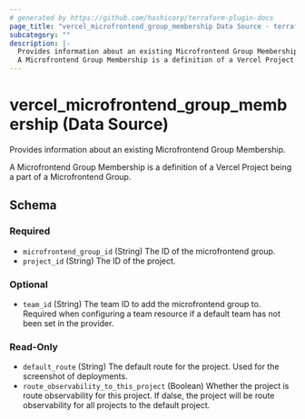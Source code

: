 ```yaml
---
# generated by https://github.com/hashicorp/terraform-plugin-docs
page_title: "vercel_microfrontend_group_membership Data Source - terraform-provider-vercel"
subcategory: ""
description: |-
  Provides information about an existing Microfrontend Group Membership.
  A Microfrontend Group Membership is a definition of a Vercel Project being a part of a Microfrontend Group.
---
```


# vercel_microfrontend_group_membership (Data Source)

Provides information about an existing Microfrontend Group Membership.

A Microfrontend Group Membership is a definition of a Vercel Project being a part of a Microfrontend Group.



<!-- schema generated by tfplugindocs -->
## Schema

### Required

- `microfrontend_group_id` (String) The ID of the microfrontend group.
- `project_id` (String) The ID of the project.

### Optional

- `team_id` (String) The team ID to add the microfrontend group to. Required when configuring a team resource if a default team has not been set in the provider.

### Read-Only

- `default_route` (String) The default route for the project. Used for the screenshot of deployments.
- `route_observability_to_this_project` (Boolean) Whether the project is route observability for this project. If dalse, the project will be route observability for all projects to the default project.
